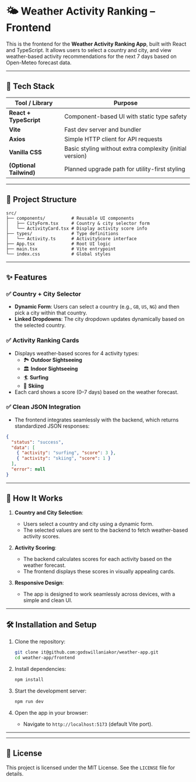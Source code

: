 # 🌤️ Weather Activity Ranking – Frontend

This is the frontend for the **Weather Activity Ranking App**, built with React and TypeScript. It allows users to select a country and city, and view weather-based activity recommendations for the next 7 days based on Open-Meteo forecast data.

---

## 🔧 Tech Stack

| Tool / Library        | Purpose                                                   |
|------------------------|-----------------------------------------------------------|
| **React + TypeScript** | Component-based UI with static type safety                |
| **Vite**              | Fast dev server and bundler                               |
| **Axios**             | Simple HTTP client for API requests                       |
| **Vanilla CSS**       | Basic styling without extra complexity (initial version)  |
| **(Optional Tailwind)**| Planned upgrade path for utility-first styling            |

---

## 🧱 Project Structure

```plaintext
src/
├── components/          # Reusable UI components
│   ├── CityForm.tsx     # Country & city selector form
│   └── ActivityCard.tsx # Display activity score info
├── types/               # Type definitions
│   └── Activity.ts      # ActivityScore interface
├── App.tsx              # Root UI logic
├── main.tsx             # Vite entrypoint
└── index.css            # Global styles
```

---

## ✨ Features

### ✅ Country + City Selector
- **Dynamic Form**: Users can select a country (e.g., `GB`, `US`, `NG`) and then pick a city within that country.
- **Linked Dropdowns**: The city dropdown updates dynamically based on the selected country.

### ✅ Activity Ranking Cards
- Displays weather-based scores for 4 activity types:
  - 🏞️ **Outdoor Sightseeing**
  - 🏛️ **Indoor Sightseeing**
  - 🏄 **Surfing**
  - 🎿 **Skiing**
- Each card shows a score (0–7 days) based on the weather forecast.

### ✅ Clean JSON Integration
- The frontend integrates seamlessly with the backend, which returns standardized JSON responses:
```json
{
  "status": "success",
  "data": [
    { "activity": "surfing", "score": 3 },
    { "activity": "skiing", "score": 1 }
  ],
  "error": null
}
```

---

## 🚀 How It Works

1. **Country and City Selection**:
   - Users select a country and city using a dynamic form.
   - The selected values are sent to the backend to fetch weather-based activity scores.

2. **Activity Scoring**:
   - The backend calculates scores for each activity based on the weather forecast.
   - The frontend displays these scores in visually appealing cards.

3. **Responsive Design**:
   - The app is designed to work seamlessly across devices, with a simple and clean UI.

---

## 🛠️ Installation and Setup

1. Clone the repository:
   ```bash
   git clone it@github.com:godswillaniakor/weather-app.git
   cd weather-app/frontend
   ```

2. Install dependencies:
   ```bash
   npm install
   ```

3. Start the development server:
   ```bash
   npm run dev
   ```

4. Open the app in your browser:
   - Navigate to `http://localhost:5173` (default Vite port).

---

---

## 📜 License

This project is licensed under the MIT License. See the `LICENSE` file for details.